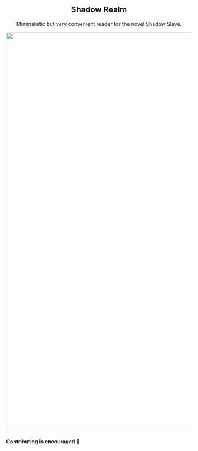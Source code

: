 <div align="center">
   
## Shadow Realm
Minimalistic but very convenient reader for the novel Shadow Slave.

<img width="1920" height="1080" alt="mockup" src="https://github.com/user-attachments/assets/eed2bcc1-0cef-442f-a8c0-de76931250f1" />

</div>

#### Contributing is encouraged 🤗

